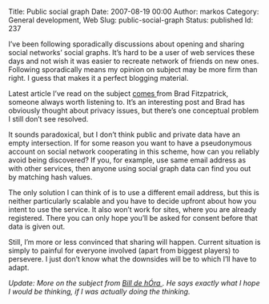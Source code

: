 Title: Public social graph
Date: 2007-08-19 00:00
Author: markos
Category: General development, Web
Slug: public-social-graph
Status: published
Id: 237

<html>
 <body>
  <div>
   <p>
    I’ve been following sporadically discussions about opening and sharing social networks’ social graphs. It’s hard to be a user of web services these days and not wish it was easier to recreate network of friends on new ones. Following sporadically means my opinion on subject may be more firm than right. I guess that makes it a perfect blogging material.
   </p>
   <p>
    Latest article I’ve read on the subject
    <a href="http://bradfitz.com/social-graph-problem/">
     comes
    </a>
    from Brad Fitzpatrick, someone always worth listening to. It’s an interesting post and Brad has obviously thought about privacy issues, but there’s one conceptual problem I still don’t see resolved.
   </p>
   <p>
    It sounds paradoxical, but I don’t think public and private data have an empty intersection. If for some reason you want to have a pseudonymous account on social network cooperating in this scheme, how can you reliably avoid being discovered? If you, for example, use same email address as with other services, then anyone using social graph data can find you out by matching hash values.
   </p>
   <p>
    The only solution I can think of is to use a different email address, but this is neither particularly scalable and you have to decide upfront about how you intent to use the service. It also won’t work for sites, where you are already registered. There you can only hope you’ll be asked for consent before that data is given out.
   </p>
   <p>
    Still, I’m more or less convinced that sharing will happen. Current situation is simply to painful for everyone involved (apart from biggest players) to persevere. I just don’t know what the downsides will be to which I’ll have to adapt.
   </p>
   <p>
    <em>
     Update: More on the subject from
    </em>
    <em>
     <a href="http://www.dehora.net/journal/2007/08/buddycrap.html">
      Bill de hÓra
     </a>
    </em>
    <em>
     . He says exactly what I hope I would be thinking, if I was actually doing the thinking.
    </em>
   </p>
  </div>
 </body>
</html>